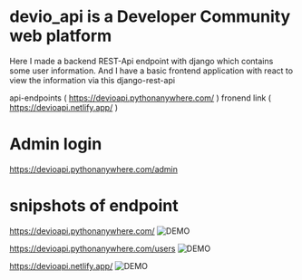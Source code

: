 # devio_api is a Developer Community web platform

Here I made a backend REST-Api endpoint with django which contains some user information.
And I have a basic frontend application with react to view the information via this django-rest-api

api-endpoints ( https://devioapi.pythonanywhere.com/ )
fronend link ( https://devioapi.netlify.app/ )

# Admin login
https://devioapi.pythonanywhere.com/admin


# snipshots of endpoint

https://devioapi.pythonanywhere.com/
![DEMO](../master/static/endpoint_1.png)

https://devioapi.pythonanywhere.com/users
![DEMO](../master/static/endpoint_2.png)

https://devioapi.netlify.app/
![DEMO](../master/static/frontend.png)
